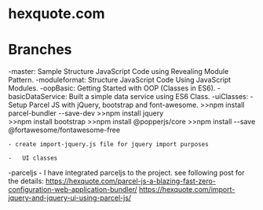# hexquote.com

# Branches

-master: Sample Structure JavaScript Code using Revealing Module Pattern.
-moduleformat: Structure JavaScript Code Using JavaScript Modules.
-oopBasic: Getting Started with OOP (Classes in ES6).
-basicDataService: Built a simple data service using ES6 Class.
-uiClasses: 
    -   Setup Parcel JS with jQuery, bootstrap and font-awesome.
        >>npm install parcel-bundler --save-dev
        >>npm install jquery   
        >>npm install bootstrap
        >>npm install @popperjs/core
        >>npm install --save @fortawesome/fontawesome-free

    - create import-jquery.js file for jquery import purposes
    
    -   UI classes

-parceljs - I have integrated parceljs to the project. see following post for the details:
https://hexquote.com/parcel-js-a-blazing-fast-zero-configuration-web-application-bundler/
https://hexquote.com/import-jquery-and-jquery-ui-using-parcel-js/


